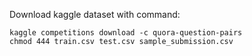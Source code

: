 Download kaggle dataset with command:

```
kaggle competitions download -c quora-question-pairs
chmod 444 train.csv test.csv sample_submission.csv 

```

